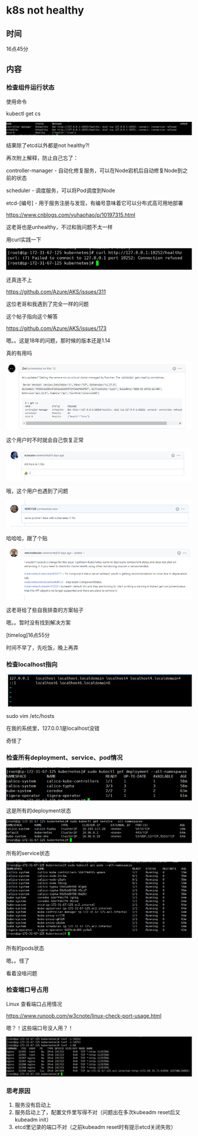 # k8s not healthy

## 时间

16点45分

## 内容

### 检查组件运行状态

使用命令

 kubectl get cs

![image-20200804164624796](k8s%20not%20healthy.assets/image-20200804164624796.png)

结果除了etcd以外都是not healthy?!

再次附上解释，防止自己忘了：

controller-manager - 自动化修复服务，可以在Node宕机后自动修复Node到之前的状态

scheduler - 调度服务，可以将Pod调度到Node

etcd-[编号] - 用于服务注册与发现，有编号意味着它可以分布式高可用地部署



https://www.cnblogs.com/yuhaohao/p/10197315.html

这老哥也是unhealthy，不过和我问题不太一样



用curl实践一下

![image-20200804164927965](k8s%20not%20healthy.assets/image-20200804164927965.png)

还真连不上



https://github.com/Azure/AKS/issues/311

这位老哥和我遇到了完全一样的问题

这个帖子指向这个解答

https://github.com/Azure/AKS/issues/173

嗯。。这是18年的问题，那时候的版本还是1.14

真的有用吗



![image-20200804165339946](k8s%20not%20healthy.assets/image-20200804165339946.png)

这个用户时不时就会自己恢复正常



![image-20200804165359783](k8s%20not%20healthy.assets/image-20200804165359783.png)

哦，这个用户也遇到了问题



![image-20200804165455627](k8s%20not%20healthy.assets/image-20200804165455627.png)

哈哈哈，跟了个贴



![image-20200804165508361](k8s%20not%20healthy.assets/image-20200804165508361.png)

这老哥给了些自我排查的方案帖子

嗯。。暂时没有找到解决方案

[timelog]16点55分

时间不早了，先吃饭，晚上再弄



### 检查localhost指向

![image-20200804165847486](k8s%20not%20healthy.assets/image-20200804165847486.png)

sudo vim /etc/hosts

在我的系统里，127.0.0.1是localhost没错

奇怪了



### 检查所有deployment、service、pod情况

![image-20200804170009159](k8s%20not%20healthy.assets/image-20200804170009159.png)

这是所有的deployment状态



![image-20200804170031831](k8s%20not%20healthy.assets/image-20200804170031831.png)

所有的service状态



![image-20200804170050920](k8s%20not%20healthy.assets/image-20200804170050920.png)

所有的pods状态



嗯。。怪了

看着没啥问题

### 检查端口号占用

Linux 查看端口占用情况

https://www.runoob.com/w3cnote/linux-check-port-usage.html



嗯？！这些端口号没人用？！

![image-20200804170333535](k8s%20not%20healthy.assets/image-20200804170333535.png)



### 思考原因

1. 服务没有启动上
2. 服务启动上了，配置文件里写得不对（问题出在多次kubeadm reset后又kubeadm init）
3. etcd里记录的端口不对（之前kubeadm reset时有提示etcd关闭失败）

